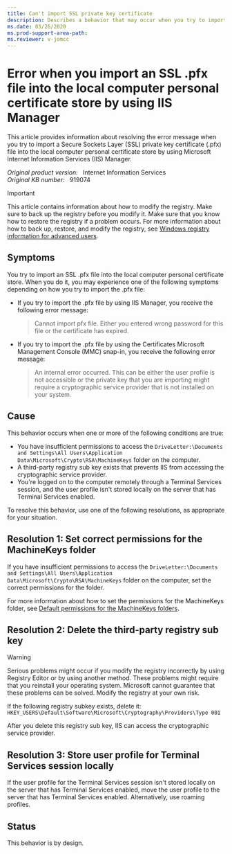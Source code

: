 ```yaml
---
title: Can't import SSL private key certificate
description: Describes a behavior that may occur when you try to import an SSL private key certificate (.pfx) file into the local computer personal certificate store.
ms.date: 03/26/2020
ms.prod-support-area-path: 
ms.reviewer: v-jomcc
---
```

# Error when you import an SSL .pfx file into the local computer personal certificate store by using IIS Manager

This article provides information about resolving the error message when you try to import a Secure Sockets Layer (SSL) private key certificate (.pfx) file into the local computer personal certificate store by using Microsoft Internet Information Services (IIS) Manager.

_Original product version:_ &nbsp;  Internet Information Services  
_Original KB number:_ &nbsp; 919074

> [!IMPORTANT]
> This article contains information about how to modify the registry. Make sure to back up the registry before you modify it. Make sure that you know how to restore the registry if a problem occurs. For more information about how to back up, restore, and modify the registry, see [Windows registry information for advanced users](https://support.microsoft.com/help/256986).

## Symptoms

You try to import an SSL .pfx file into the local computer personal certificate store. When you do it, you may experience one of the following symptoms depending on how you try to import the .pfx file:

- If you try to import the .pfx file by using IIS Manager, you receive the following error message:

    > Cannot import pfx file. Either you entered wrong password for this file or the certificate has expired.

- If you try to import the .pfx file by using the Certificates Microsoft Management Console (MMC) snap-in, you receive the following error message:

    > An internal error occurred. This can be either the user profile is not accessible or the private key that you are importing might require a cryptographic service provider that is not installed on your system.

## Cause

This behavior occurs when one or more of the following conditions are true:

- You have insufficient permissions to access the `DriveLetter:\Documents and Settings\All Users\Application Data\Microsoft\Crypto\RSA\MachineKeys` folder on the computer.
- A third-party registry sub key exists that prevents IIS from accessing the cryptographic service provider.
- You're logged on to the computer remotely through a Terminal Services session, and the user profile isn't stored locally on the server that has Terminal Services enabled.

To resolve this behavior, use one of the following resolutions, as appropriate for your situation.

## Resolution 1: Set correct permissions for the MachineKeys folder

If you have insufficient permissions to access the `DriveLetter:\Documents and Settings\All Users\Application Data\Microsoft\Crypto\RSA\MachineKeys` folder on the computer, set the correct permissions for the folder.

For more information about how to set the permissions for the MachineKeys folder, see [Default permissions for the MachineKeys folders](https://support.microsoft.com/help/278381).

## Resolution 2: Delete the third-party registry sub key

> [!WARNING]
> Serious problems might occur if you modify the registry incorrectly by using Registry Editor or by using another method. These problems might require that you reinstall your operating system. Microsoft cannot guarantee that these problems can be solved. Modify the registry at your own risk.

If the following registry subkey exists, delete it:  
`HKEY_USERS\Default\Software\Microsoft\Cryptography\Providers\Type 001`

After you delete this registry sub key, IIS can access the cryptographic service provider.

## Resolution 3: Store user profile for Terminal Services session locally

If the user profile for the Terminal Services session isn't stored locally on the server that has Terminal Services enabled, move the user profile to the server that has Terminal Services enabled. Alternatively, use roaming profiles.

## Status

This behavior is by design.
